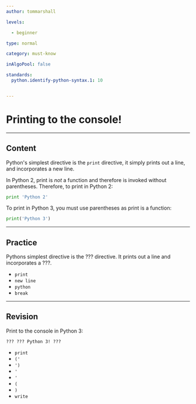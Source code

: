 ```yaml
---
author: tommarshall

levels:

  - beginner

type: normal

category: must-know

inAlgoPool: false

standards:
  python.identify-python-syntax.1: 10


---
```


# Printing to the console!


---
## Content

Python's simplest directive is the `print` directive, it simply prints out a line, and incorporates a new line.

In Python 2, print is *not* a function and therefore is invoked without parentheses. Therefore, to print in Python 2:
```python
print 'Python 2'
```

To print in Python 3, you must use parentheses as print is a function:

```python
print('Python 3')
```

---
## Practice

Pythons simplest directive is the ??? directive. It prints out a line and incorporates a ???.

* `print`
* `new line`
* `python`
* `break`

---
## Revision

Print to the console in Python 3:

```
??? ??? Python 3! ???
```

* `print`
* `('`
* `')`
* `'`
* `'`
* `(`
* `)`
* `write`
